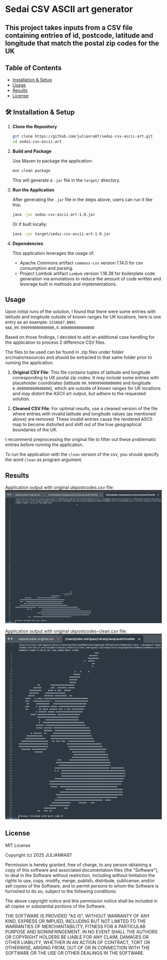 # Sedai CSV ASCII art generator
## This project takes inputs from a CSV file containing entries of id, postcode, latitude and longitude that match the postal zip codes for the UK

## Table of Contents
- [Installation & Setup](#installation--setup)
- [Usage](#usage)
- [Results](#results)
- [License](#license)


## 🛠️ Installation & Setup

1. **Clone the Repository**
   ```bash
   git clone https://github.com/julianra87/sedai-csv-ascii-art.git
   cd sedai-csv-ascii-art
   ```

2. **Build and Package**

   Use Maven to package the application:
   ```bash
   mvn clean package
   ```

   This will generate a `.jar` file in the `target/` directory.

3. **Run the Application**

   After generating the `.jar` file in the steps above, users can run it like this:

   ```bash
   java -jar sedai-csv-ascii-art-1.0.jar
   ```

   Or if built locally:
   
   ```bash
   java -jar target/sedai-csv-ascii-art-1.0.jar
   ```

5. **Dependencies**

   This application leverages the usage of:
    - Apache Commons artifact `commons-csv` version 1.14.0 for csv consumption and parsing.
    - Project Lombok artifact `Lombok` version 1.18.38 for boilerplate code generation via annotations to reduce the amount of code written and leverage built in methods and implementations.

##  Usage

Upon initial runs of the solution, I found that there were some entries with latitude and longitude outside of known ranges for UK locations, here is one entry as an example:
`1538687,BN91 9AA,99.999999000000000,0.000000000000000`

Based on those findings, I decided to add an additional case handling for the application to process 2 difference CSV files.

The files to be used can be found in .zip files under folder src/main/resources and should be extracted to that same folder prior to running the application.

1. **Original CSV File**: This file contains tuples of latitude and longitude corresponding to UK postal zip codes. It may include some entries with placeholder coordinates (latitude `99.999999000000000` and longitude `0.000000000000000`), which are outside of known ranges for UK locations and may distort the ASCII art output, but adhere to the requested solution.

2. **Cleaned CSV File**: For optimal results, use a cleaned version of the file where entries with invalid latitude and longitude values (as mentioned above) are removed. These invalid entries cause the rendered ASCII map to become distorted and shift out of the true geographical boundaries of the UK.

I recommend preprocessing the original file to filter out these problematic entries before running the application.

To run the application with the `clean` version of the csv, you should specify the word `clean`
as program argument.

##  Results

Application output with original ukpostcodes.csv file:
![img_2.png](img_2.png)

Application output with original ukpostcodes-clean.csv file:
![img_1.png](img_1.png)

##  License

MIT License

Copyright (c) 2025 JULIANRA87

Permission is hereby granted, free of charge, to any person obtaining a copy
of this software and associated documentation files (the "Software"), to deal
in the Software without restriction, including without limitation the rights to
use, copy, modify, merge, publish, distribute, sublicense, and/or sell copies 
of the Software, and to permit persons to whom the Software is furnished to do so, 
subject to the following conditions:

The above copyright notice and this permission notice shall be included in 
all copies or substantial portions of the Software.

THE SOFTWARE IS PROVIDED "AS IS", WITHOUT WARRANTY OF ANY KIND, EXPRESS OR IMPLIED, 
INCLUDING BUT NOT LIMITED TO THE WARRANTIES OF MERCHANTABILITY, FITNESS FOR A 
PARTICULAR PURPOSE AND NONINFRINGEMENT. IN NO EVENT SHALL THE AUTHORS OR COPYRIGHT 
HOLDERS BE LIABLE FOR ANY CLAIM, DAMAGES OR OTHER LIABILITY, WHETHER IN AN ACTION 
OF CONTRACT, TORT OR OTHERWISE, ARISING FROM, OUT OF OR IN CONNECTION WITH THE 
SOFTWARE OR THE USE OR OTHER DEALINGS IN THE SOFTWARE.

